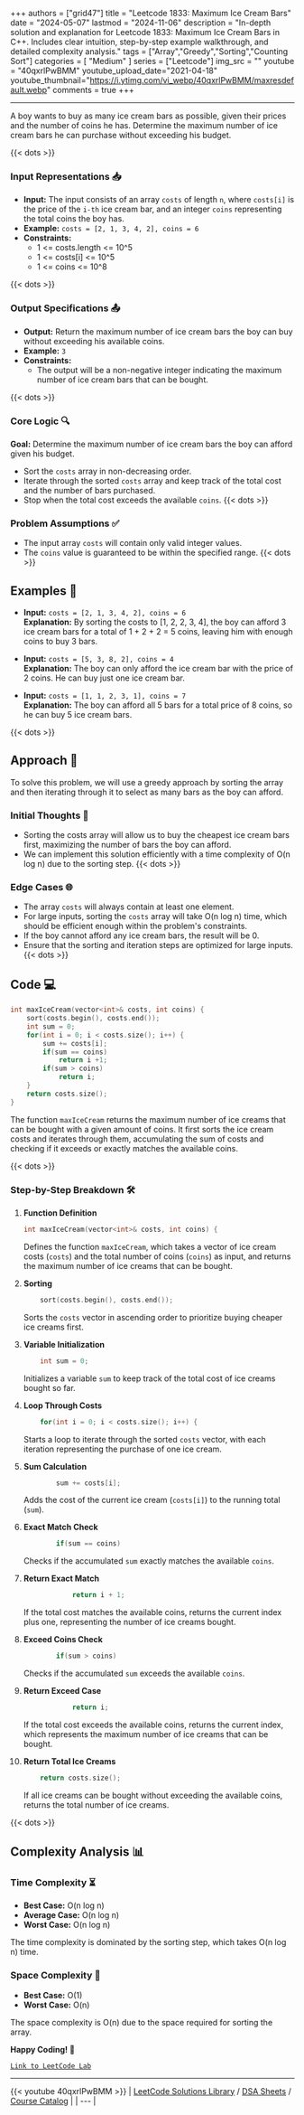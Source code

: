 
+++
authors = ["grid47"]
title = "Leetcode 1833: Maximum Ice Cream Bars"
date = "2024-05-07"
lastmod = "2024-11-06"
description = "In-depth solution and explanation for Leetcode 1833: Maximum Ice Cream Bars in C++. Includes clear intuition, step-by-step example walkthrough, and detailed complexity analysis."
tags = ["Array","Greedy","Sorting","Counting Sort"]
categories = [
    "Medium"
]
series = ["Leetcode"]
img_src = ""
youtube = "40qxrlPwBMM"
youtube_upload_date="2021-04-18"
youtube_thumbnail="https://i.ytimg.com/vi_webp/40qxrlPwBMM/maxresdefault.webp"
comments = true
+++



---
A boy wants to buy as many ice cream bars as possible, given their prices and the number of coins he has. Determine the maximum number of ice cream bars he can purchase without exceeding his budget.
<!--more-->
{{< dots >}}
### Input Representations 📥
- **Input:** The input consists of an array `costs` of length `n`, where `costs[i]` is the price of the `i-th` ice cream bar, and an integer `coins` representing the total coins the boy has.
- **Example:** `costs = [2, 1, 3, 4, 2], coins = 6`
- **Constraints:**
	- 1 <= costs.length <= 10^5
	- 1 <= costs[i] <= 10^5
	- 1 <= coins <= 10^8

{{< dots >}}
### Output Specifications 📤
- **Output:** Return the maximum number of ice cream bars the boy can buy without exceeding his available coins.
- **Example:** `3`
- **Constraints:**
	- The output will be a non-negative integer indicating the maximum number of ice cream bars that can be bought.

{{< dots >}}
### Core Logic 🔍
**Goal:** Determine the maximum number of ice cream bars the boy can afford given his budget.

- Sort the `costs` array in non-decreasing order.
- Iterate through the sorted `costs` array and keep track of the total cost and the number of bars purchased.
- Stop when the total cost exceeds the available `coins`.
{{< dots >}}
### Problem Assumptions ✅
- The input array `costs` will contain only valid integer values.
- The `coins` value is guaranteed to be within the specified range.
{{< dots >}}
## Examples 🧩
- **Input:** `costs = [2, 1, 3, 4, 2], coins = 6`  \
  **Explanation:** By sorting the costs to [1, 2, 2, 3, 4], the boy can afford 3 ice cream bars for a total of 1 + 2 + 2 = 5 coins, leaving him with enough coins to buy 3 bars.

- **Input:** `costs = [5, 3, 8, 2], coins = 4`  \
  **Explanation:** The boy can only afford the ice cream bar with the price of 2 coins. He can buy just one ice cream bar.

- **Input:** `costs = [1, 1, 2, 3, 1], coins = 7`  \
  **Explanation:** The boy can afford all 5 bars for a total price of 8 coins, so he can buy 5 ice cream bars.

{{< dots >}}
## Approach 🚀
To solve this problem, we will use a greedy approach by sorting the array and then iterating through it to select as many bars as the boy can afford.

### Initial Thoughts 💭
- Sorting the costs array will allow us to buy the cheapest ice cream bars first, maximizing the number of bars the boy can afford.
- We can implement this solution efficiently with a time complexity of O(n log n) due to the sorting step.
{{< dots >}}
### Edge Cases 🌐
- The array `costs` will always contain at least one element.
- For large inputs, sorting the `costs` array will take O(n log n) time, which should be efficient enough within the problem's constraints.
- If the boy cannot afford any ice cream bars, the result will be 0.
- Ensure that the sorting and iteration steps are optimized for large inputs.
{{< dots >}}
## Code 💻
```cpp
int maxIceCream(vector<int>& costs, int coins) {
    sort(costs.begin(), costs.end());
    int sum = 0;
    for(int i = 0; i < costs.size(); i++) {
        sum += costs[i];
        if(sum == coins)
            return i +1;
        if(sum > coins)
            return i;
    }
    return costs.size();
}
```

The function `maxIceCream` returns the maximum number of ice creams that can be bought with a given amount of coins. It first sorts the ice cream costs and iterates through them, accumulating the sum of costs and checking if it exceeds or exactly matches the available coins.

{{< dots >}}
### Step-by-Step Breakdown 🛠️
1. **Function Definition**
	```cpp
	int maxIceCream(vector<int>& costs, int coins) {
	```
	Defines the function `maxIceCream`, which takes a vector of ice cream costs (`costs`) and the total number of coins (`coins`) as input, and returns the maximum number of ice creams that can be bought.

2. **Sorting**
	```cpp
	    sort(costs.begin(), costs.end());
	```
	Sorts the `costs` vector in ascending order to prioritize buying cheaper ice creams first.

3. **Variable Initialization**
	```cpp
	    int sum = 0;
	```
	Initializes a variable `sum` to keep track of the total cost of ice creams bought so far.

4. **Loop Through Costs**
	```cpp
	    for(int i = 0; i < costs.size(); i++) {
	```
	Starts a loop to iterate through the sorted `costs` vector, with each iteration representing the purchase of one ice cream.

5. **Sum Calculation**
	```cpp
	        sum += costs[i];
	```
	Adds the cost of the current ice cream (`costs[i]`) to the running total (`sum`).

6. **Exact Match Check**
	```cpp
	        if(sum == coins)
	```
	Checks if the accumulated `sum` exactly matches the available `coins`.

7. **Return Exact Match**
	```cpp
	            return i + 1;
	```
	If the total cost matches the available coins, returns the current index plus one, representing the number of ice creams bought.

8. **Exceed Coins Check**
	```cpp
	        if(sum > coins)
	```
	Checks if the accumulated `sum` exceeds the available `coins`.

9. **Return Exceed Case**
	```cpp
	            return i;
	```
	If the total cost exceeds the available coins, returns the current index, which represents the maximum number of ice creams that can be bought.

10. **Return Total Ice Creams**
	```cpp
	    return costs.size();
	```
	If all ice creams can be bought without exceeding the available coins, returns the total number of ice creams.

{{< dots >}}
## Complexity Analysis 📊
### Time Complexity ⏳
- **Best Case:** O(n log n)
- **Average Case:** O(n log n)
- **Worst Case:** O(n log n)

The time complexity is dominated by the sorting step, which takes O(n log n) time.

### Space Complexity 💾
- **Best Case:** O(1)
- **Worst Case:** O(n)

The space complexity is O(n) due to the space required for sorting the array.

**Happy Coding! 🎉**


[`Link to LeetCode Lab`](https://leetcode.com/problems/maximum-ice-cream-bars/description/)

---
{{< youtube 40qxrlPwBMM >}}
| [LeetCode Solutions Library](https://grid47.xyz/leetcode/) / [DSA Sheets](https://grid47.xyz/sheets/) / [Course Catalog](https://grid47.xyz/courses/) |
| --- |
